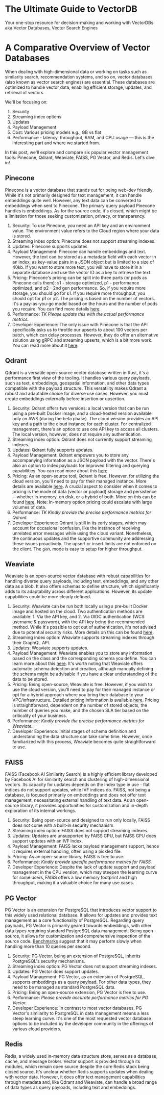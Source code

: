 # The Ultimate Guide to VectorDB

Your one-stop resource for decision-making and working with VectorDBs aka Vector Databases, Vector Search Engines

# A Comparative Overview of Vector Databases

When dealing with high-dimensional data or working on tasks such as similarity search, recommendation systems, and so on, vector databases (also known as vector search engines) are essential. These databases are optimized to handle vector data, enabling efficient storage, updates, and retrieval of vectors.

We'll be focusing on:

1. Security
2. Streaming index options
3. Updates
4. Payload Management
5. Cost: Various pricing models e.g., GB vs flat
6. Performance - latency, throughput, RAM, and CPU usage — this is the interesting part and where we started from.

In this post, we'll explore and compare six popular vector management tools: Pinecone, Qdrant, Weaviate, FAISS, PG Vector, and Redis. Let's dive in!

## Pinecone
Pinecone is a vector database that stands out for being web-dev friendly. While it's not primarily designed for text management, it can handle embeddings quite well. However, any text data can be converted to embeddings when sent to Pinecone. The primary query payload Pinecone handles is embeddings. As for the source code, it's closed, which might be a limitation for those seeking customization, privacy, or transparency.

1. Security: To use Pinecone, you need an API key and an environment value. The environment value refers to the Cloud region where your data is stored.
2. Streaming index option: Pinecone does not support streaming indexes.
3. Updates: Pinecone supports updates.
4. Payload Management: Pinecone can handle embeddings and text. However, the text can be stored as a metadata field with each vector in an index, as key-value pairs in a JSON object but is limited to a size of 40kb. If you want to store more text, you will have to store it in a separate database and use the vector ID as a key to retrieve the text.
5. Pricing: Pinecone's pricing can be split into three parts (or pods as Pinecone calls them): s1 - storage optimized, p1 - performance optimized, and p2 - 2nd gen performance. So, if you require more storage, you should go for s1. If you require more throughput, you should opt for p1 or p2. The pricing is based on the number of vectors. It's a pay-as-you-go model based on the hours and the number of pods you require. You can find more details [here](https://www.pinecone.io/pricing/).
6. Performance: *TK Please update this with the actual performance metrics.*
7. Developer Experience: The only issue with Pinecone is that the API specifically asks us to throttle our upserts to about 100 vectors per batch, which can delay processes. However, they do offer an alternative solution using gRPC and streaming upserts, which is a bit more work. You can read more about it [here](https://docs.pinecone.io/docs/performance-tuning).

## Qdrant
Qdrant is a versatile open-source vector database written in Rust, it's a performance first view of the tooling. It handles various query payloads, such as text, embeddings, geospatial information, and other data types compatible with the payload structure. This versatility makes Qdrant a robust and adaptable choice for diverse use cases. However, you must create embeddings externally before insertion or upsertion.

1. Security: Qdrant offers two versions: a local version that can be run using a pre-built Docker image, and a cloud-hosted version available only on AWS (during the beta phase). The cloud version provides an API key and a path to the cloud instance for each cluster. For centralized management, there's an option to use one API key to access all clusters. The local version, however, does not require any authentication.
2. Streaming index option: Qdrant does not currently support streaming indexes.
3. Updates: Qdrant fully supports updates.
4. Payload Management: Qdrant empowers you to store any accompanying information as a JSON payload with the vector. There's also an option to index payloads for improved filtering and querying capabilities. You can read more about this [here](https://qdrant.tech/documentation/payload/#payload-indexing).
5. Pricing: As an open-source tool, Qdrant is free. However, for utilizing the cloud version, you'll need to pay for their managed instance. More details are available [here](https://qdrant.tech/pricing/). A crucial aspect to consider when it comes to pricing is the mode of data (vector or payload) storage and persistence—whether in-memory, on disk, or a hybrid of both. More on this can be found [here](https://qdrant.tech/documentation/storage/). Note: In-memory option pricing could escalate with large volumes of data.
6. Performance: *TK Kindly provide the precise performance metrics for Qdrant.*
7. Developer Experience: Qdrant is still in its early stages, which may account for occasional confusion, like the instance of receiving unrelated error messages while using the cloud variant. Nonetheless, the continuous updates and the supportive community are addressing these issues proactively. The upsert or insert limits are not enforced on the client. The `gRPC` mode is easy to setup for higher throughput.

## Weaviate
Weaviate is an open-source vector database with robust capabilities for handling diverse query payloads, including text, embeddings, and any other data as a blob. It also offers schemas to define structure, which significantly adds to its adaptability across different applications. However, its update capabilities could be more clearly defined.

1. Security: Weaviate can be run both locally using a pre-built Docker image and hosted on the cloud. Two authentication methods are available: 1. Via the API key, and 2. Via OIDC authentication (WCS username & password), with the API key being the recommended method. While it's possible to opt out of authentication, it's not advised due to potential security risks. More details on this can be found [here](https://weaviate.io/developers/weaviate/quickstart/connect#overview).
2. Streaming index option: Weaviate supports streaming indexes through their GraphQL API.
3. Updates: Weaviate supports updates.
4. Payload Management: Weaviate enables you to store any information based on the class and the corresponding schema you define. You can learn more about this [here](https://weaviate.io/developers/weaviate/configuration/schema-configuration). It's worth noting that Weaviate offers automatic schema detection and creation, although manually defining the schema might be advisable if you have a clear understanding of the data to be stored.
5. Pricing: Being open-source, Weaviate is free. However, if you wish to use the cloud version, you'll need to pay for their managed instance or opt for a hybrid approach where you bring their database to your VPC/infrastructure. Detailed pricing information is available [here](https://weaviate.io/pricing/). Pricing is straightforward, dependent on the number of stored objects, the number of queries you make, and the chosen SLA tier based on the criticality of your business.
6. Performance: *Kindly provide the precise performance metrics for Weaviate.*
7. Developer Experience: Initial stages of schema definition and understanding the data structure can take some time. However, once familiarized with this process, Weaviate becomes quite straightforward to use.

## FAISS
FAISS (Facebook AI Similarity Search) is a highly efficient library developed by Facebook AI for similarity search and clustering of high-dimensional vectors. Its capacity for updates depends on the index type in use - flat indices do not support updates, while IVF indices do. FAISS, not being a database, is focused primarily on embeddings and does not offer text management, necessitating external handling of text data. As an open-source library, it provides opportunities for customization and in-depth exploration of its internal workings.

1. Security: Being open-source and designed to run only locally, FAISS does not come with a built-in security mechanism.
2. Streaming index option: FAISS does not support streaming indexes.
3. Updates: Updates are unsupported by FAISS CPU, but FAISS GPU does support updates with an IVF Index.
4. Payload Management: FAISS lacks payload management support, hence it requires external handling, often using a pickled file.
5. Pricing: As an open-source library, FAISS is free to use.
6. Performance: *Kindly provide specific performance metrics for FAISS.*
7. Developer Experience: Despite the lack of update support and payload management in the CPU version, which may steepen the learning curve for some users, FAISS offers a low memory footprint and high throughput, making it a valuable choice for many use cases.

## PG Vector
PG Vector is an extension for PostgreSQL that introduces vector support to this widely used relational database. It allows for updates and provides text management as a core functionality of PostgreSQL. Regarding query payloads, PG Vector is primarily geared towards embeddings, with other data types requiring standard PostgreSQL data management. Being open-source, it allows for customization and comprehensive inspection of the source code. [Benchmarks](https://ann-benchmarks.com/pgvector.html) suggest that it may perform slowly when handling more than 10 queries per second.

1. Security: PG Vector, being an extension of PostgreSQL, inherits PostgreSQL's security mechanisms.
2. Streaming index option: PG Vector does not support streaming indexes.
3. Updates: PG Vector does support updates.
4. Payload Management: PG Vector, as an extension of PostgreSQL, supports embeddings as a query payload. For other data types, they need to be managed as standard PostgreSQL data.
5. Pricing: Being an open-source extension, PG Vector is free to use.
6. Performance: *Please provide accurate performance metrics for PG Vector.*
7. Developer Experience: In contrast to most vector databases, PG Vector's similarity to PostgreSQL in data management means a less steep learning curve. It's one of the most requested vector database options to be included by the developer community in the offerings of various cloud providers.

## Redis
Redis, a widely used in-memory data structure store, serves as a database, cache, and message broker. Vector support is provided through its modules, which remain open source despite the core Redis stack being closed source. It's unclear whether Redis supports updates when dealing with vector data. However, it does offer text management capabilities through metadata and, like Qdrant and Weaviate, can handle a broad range of data types as query payloads, including text and embeddings.

